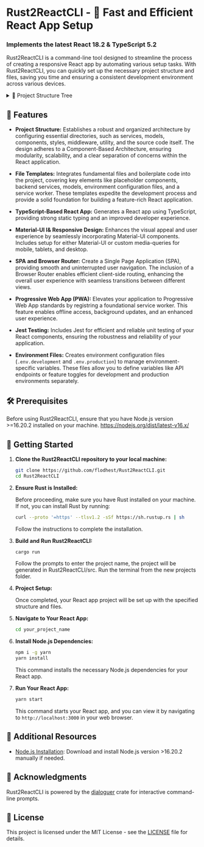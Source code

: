 # Rust2ReactCLI - 🦀 Fast and Efficient React App Setup

### Implements the latest **React 18.2** & **TypeScript 5.2**

Rust2ReactCLI is a command-line tool designed to streamline the process of creating a responsive React app by automating various setup tasks. With Rust2ReactCLI, you can quickly set up the necessary project structure and files, saving you time and ensuring a consistent development environment across various devices.

<details>
  <summary>🌲 Project Structure Tree</summary>
<pre>
project_name/
├── public/
│ ├── index.html
│ ├── manifest.json
│ └── service-worker.js
├── src/
│ ├── Components/
│ │ ├── Home/
│ │ │ ├── Home.tsx
│ │ │ └── Home.scss
│ │ │ └── Home.test.tsx
│ │ ├── PlaceholderComponent1/
│ │ │ ├── PlaceholderComponent1.tsx
│ │ │ └── PlaceholderComponent1.scss
│ │ │ └── PlaceholderComponent1.test.tsx
│ │ └── PlaceholderComponent2/
│ │ ├── PlaceholderComponent2.tsx
│ │ └── PlaceholderComponent2.scss
│ │ └── PlaceholderComponent2.test.tsx
│ ├── Middleware/
│ │ └── middleware.tsx
│ ├── Models/
│ │ └── PlaceholderModel.tsx
│ ├── Security/
│ │ └── SetupSecurity.tsx
│ ├── Service/
│ │ └── BackendService.ts
│ ├── Styles/
│ │ ├── main.scss
│ │ └── theme.js
│ ├── Utils/
│ │ └── utils.tsx
│ ├── App.tsx
│ └── index.tsx
├── .env.development
├── .env.production
├── .gitignore
├── package.json
├── tsconfig.json
└── webpack.config.js

</pre>
</details>

## 🚀 Features

- **Project Structure:** Establishes a robust and organized architecture by configuring essential directories, such as services, models, components, styles, middleware, utility, and the source code itself. The design adheres to a Component-Based Architecture, ensuring modularity, scalability, and a clear separation of concerns within the React application.

- **File Templates:** Integrates fundamental files and boilerplate code into the project, covering key elements like placeholder components, backend services, models, environment configuration files, and a service worker. These templates expedite the development process and provide a solid foundation for building a feature-rich React application.

- **TypeScript-Based React App:** Generates a React app using TypeScript, providing strong static typing and an improved developer experience.

- **Material-UI I& Responsive Design:** Enhances the visual appeal and user experience by seamlessly incorporating Material-UI components. Includes setup for either Material-UI or custom media-queries for mobile, tablets, and desktop.

- **SPA and Browser Router:** Create a Single Page Application (SPA), providing smooth and uninterrupted user navigation. The inclusion of a Browser Router enables efficient client-side routing, enhancing the overall user experience with seamless transitions between different views.

- **Progressive Web App (PWA):** Elevates your application to Progressive Web App standards by registring a foundational service worker. This feature enables offline access, background updates, and an enhanced user experience.

- **Jest Testing:** Includes Jest for efficient and reliable unit testing of your React components, ensuring the robustness and reliability of your application.

- **Environment Files:** Creates environment configuration files (`.env.development` and `.env.production`) to manage environment-specific variables. These files allow you to define variables like API endpoints or feature toggles for development and production environments separately.


## 🛠 Prerequisites

Before using Rust2ReactCLI, ensure that you have Node.js version >=16.20.2 installed on your machine. https://nodejs.org/dist/latest-v16.x/

## 🏁 Getting Started

1. **Clone the Rust2ReactCLI repository to your local machine:**

    ```bash
    git clone https://github.com/flodhest/Rust2ReactCLI.git
    cd Rust2ReactCLI
    ```

2. **Ensure Rust is Installed:**

    Before proceeding, make sure you have Rust installed on your machine. If not, you can install Rust by running:

    ```bash
    curl --proto '=https' --tlsv1.2 -sSf https://sh.rustup.rs | sh
    ```

    Follow the instructions to complete the installation.

3. **Build and Run Rust2ReactCLI:**

    ```bash
    cargo run
    ```

    Follow the prompts to enter the project name, the project will be generated in Rust2ReactCLI/src. Run the terminal from the new projects folder. 

4. **Project Setup:**

    Once completed, your React app project will be set up with the specified structure and files.

5. **Navigate to Your React App:**

    ```bash
    cd your_project_name
    ```

6. **Install Node.js Dependencies:**

    ```bash
    npm i -g yarn
    yarn install
    ```

    This command installs the necessary Node.js dependencies for your React app.

7. **Run Your React App:**

    ```bash
    yarn start
    ```

    This command starts your React app, and you can view it by navigating to `http://localhost:3000` in your web browser.

## 🚧 Additional Resources

- [Node.js Installation](https://nodejs.org/dist/latest-v16.x/): Download and install Node.js version >16.20.2 manually if needed.

## 🙏 Acknowledgments

Rust2ReactCLI is powered by the [dialoguer](https://crates.io/crates/dialoguer) crate for interactive command-line prompts.

## 📄 License

This project is licensed under the MIT License - see the [LICENSE](LICENSE) file for details.
